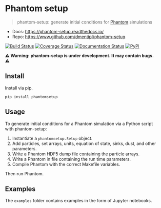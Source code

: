 Phantom setup
=============

> phantom-setup: generate initial conditions for [Phantom](https://bitbucket.org/danielprice/phantom) simulations

+ Docs: https://phantom-setup.readthedocs.io/
+ Repo: https://www.github.com/dmentipl/phantom-setup

[![Build Status](https://travis-ci.org/dmentipl/phantom-setup.svg?branch=master)](https://travis-ci.org/dmentipl/phantom-setup)
[![Coverage Status](https://coveralls.io/repos/github/dmentipl/phantom-setup/badge.svg?branch=master)](https://coveralls.io/github/dmentipl/phantom-setup?branch=master)
[![Documentation Status](https://readthedocs.org/projects/phantom-setup/badge/?version=latest)](https://phantom-setup.readthedocs.io/en/latest/?badge=latest)
[![PyPI](https://img.shields.io/pypi/v/phantomsetup)](https://pypi.org/project/phantomsetup/)

**⚠️ Warning: phantom-setup is under development. It may contain bugs. ⚠️**

Install
-------

Install via pip.

```
pip install phantomsetup
```

Usage
-----

To generate initial conditions for a Phantom simulation via a Python script with phantom-setup:

1. Instantiate a `phantomsetup.Setup` object.
2. Add particles, set arrays, units, equation of state, sinks, dust, and other parameters.
3. Write a Phantom HDF5 dump file containing the particle arrays.
4. Write a Phantom in file containing the run time parameters.
5. Compile Phantom with the correct Makefile variables.

Then run Phantom.

Examples
--------

The `examples` folder contains examples in the form of Jupyter notebooks.
